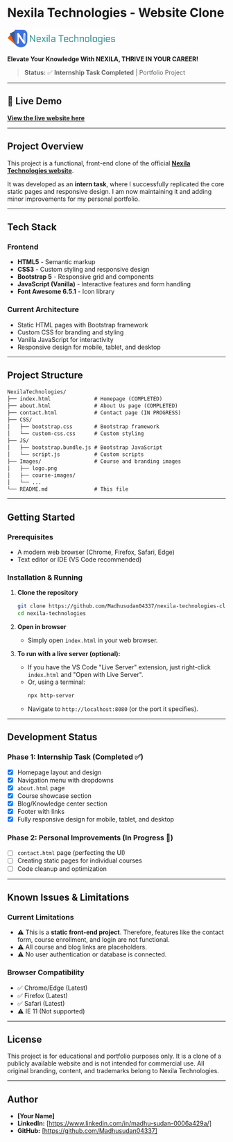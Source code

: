 # Nexila Technologies - Website Clone
![Nexila Technologies Logo](./Images/logo.png)

**Elevate Your Knowledge With NEXILA, THRIVE IN YOUR CAREER!**

> **Status:** ✅ **Internship Task Completed** | Portfolio Project

---

## 🚀 Live Demo

**[View the live website here](https://madhusudan04337.github.io/nexila-technologies-clone/)**

---

## Project Overview

This project is a functional, front-end clone of the official [**Nexila Technologies website**](https://www.nexilatechnologies.com/).

It was developed as an **intern task**, where I successfully replicated the core static pages and responsive design. I am now maintaining it and adding minor improvements for my personal portfolio.

---

## Tech Stack

### Frontend
- **HTML5** - Semantic markup
- **CSS3** - Custom styling and responsive design
- **Bootstrap 5** - Responsive grid and components
- **JavaScript (Vanilla)** - Interactive features and form handling
- **Font Awesome 6.5.1** - Icon library

### Current Architecture
- Static HTML pages with Bootstrap framework
- Custom CSS for branding and styling
- Vanilla JavaScript for interactivity
- Responsive design for mobile, tablet, and desktop

---

## Project Structure

```
NexilaTechnologies/
├── index.html              # Homepage (COMPLETED)
├── about.html              # About Us page (COMPLETED)
├── contact.html            # Contact page (IN PROGRESS)
├── CSS/
│   ├── bootstrap.css       # Bootstrap framework
│   └── custom-css.css      # Custom styling
├── JS/
│   ├── bootstrap.bundle.js # Bootstrap JavaScript
│   └── script.js           # Custom scripts
├── Images/                 # Course and branding images
│   ├── logo.png
│   ├── course-images/
│   └── ...
└── README.md               # This file
```

---

## Getting Started

### Prerequisites
- A modern web browser (Chrome, Firefox, Safari, Edge)
- Text editor or IDE (VS Code recommended)

### Installation & Running

1. **Clone the repository**
   ```bash
   git clone https://github.com/Madhusudan04337/nexila-technologies-clone.git
   cd nexila-technologies
   ```

2. **Open in browser**
   - Simply open `index.html` in your web browser.

3. **To run with a live server (optional):**
   - If you have the VS Code "Live Server" extension, just right-click `index.html` and "Open with Live Server".
   - Or, using a terminal:
     ```bash
     npx http-server
     ```
   - Navigate to `http://localhost:8080` (or the port it specifies).

---

## Development Status

### Phase 1: Internship Task (Completed ✅)
- [x] Homepage layout and design
- [x] Navigation menu with dropdowns
- [x] `about.html` page
- [x] Course showcase section
- [x] Blog/Knowledge center section
- [x] Footer with links
- [x] Fully responsive design for mobile, tablet, and desktop

### Phase 2: Personal Improvements (In Progress 🚧)
- [ ] `contact.html` page (perfecting the UI)
- [ ] Creating static pages for individual courses
- [ ] Code cleanup and optimization

---

## Known Issues & Limitations

### Current Limitations
- ⚠️ This is a **static front-end project**. Therefore, features like the contact form, course enrollment, and login are not functional.
- ⚠️ All course and blog links are placeholders.
- ⚠️ No user authentication or database is connected.

### Browser Compatibility
- ✅ Chrome/Edge (Latest)
- ✅ Firefox (Latest)
- ✅ Safari (Latest)
- ⚠️ IE 11 (Not supported)

---

## License

This project is for educational and portfolio purposes only. It is a clone of a publicly available website and is not intended for commercial use. All original branding, content, and trademarks belong to Nexila Technologies.

---

## Author

* **[Your Name]**
* **LinkedIn:** [https://www.linkedin.com/in/madhu-sudan-0006a429a/]
* **GitHub:** [https://github.com/Madhusudan04337]
